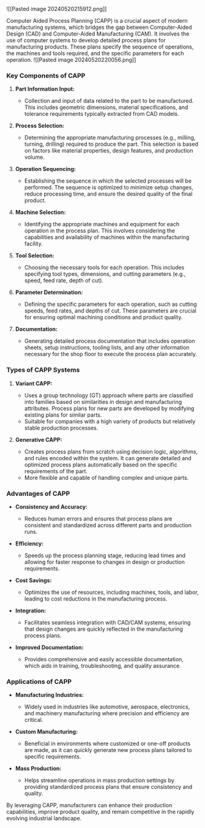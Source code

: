 ![[Pasted image 20240520215912.png]]

Computer Aided Process Planning (CAPP) is a crucial aspect of modern manufacturing systems, which bridges the gap between Computer-Aided Design (CAD) and Computer-Aided Manufacturing (CAM). It involves the use of computer systems to develop detailed process plans for manufacturing products. These plans specify the sequence of operations, the machines and tools required, and the specific parameters for each operation. 
![[Pasted image 20240520220056.png]]
### Key Components of CAPP

1. **Part Information Input:**
   - Collection and input of data related to the part to be manufactured. This includes geometric dimensions, material specifications, and tolerance requirements typically extracted from CAD models.

2. **Process Selection:**
   - Determining the appropriate manufacturing processes (e.g., milling, turning, drilling) required to produce the part. This selection is based on factors like material properties, design features, and production volume.

3. **Operation Sequencing:**
   - Establishing the sequence in which the selected processes will be performed. The sequence is optimized to minimize setup changes, reduce processing time, and ensure the desired quality of the final product.

4. **Machine Selection:**
   - Identifying the appropriate machines and equipment for each operation in the process plan. This involves considering the capabilities and availability of machines within the manufacturing facility.

5. **Tool Selection:**
   - Choosing the necessary tools for each operation. This includes specifying tool types, dimensions, and cutting parameters (e.g., speed, feed rate, depth of cut).

6. **Parameter Determination:**
   - Defining the specific parameters for each operation, such as cutting speeds, feed rates, and depths of cut. These parameters are crucial for ensuring optimal machining conditions and product quality.

7. **Documentation:**
   - Generating detailed process documentation that includes operation sheets, setup instructions, tooling lists, and any other information necessary for the shop floor to execute the process plan accurately.

### Types of CAPP Systems

1. **Variant CAPP:**
   - Uses a group technology (GT) approach where parts are classified into families based on similarities in design and manufacturing attributes. Process plans for new parts are developed by modifying existing plans for similar parts.
   - Suitable for companies with a high variety of products but relatively stable production processes.

2. **Generative CAPP:**
   - Creates process plans from scratch using decision logic, algorithms, and rules encoded within the system. It can generate detailed and optimized process plans automatically based on the specific requirements of the part.
   - More flexible and capable of handling complex and unique parts.

### Advantages of CAPP

- **Consistency and Accuracy:**
  - Reduces human errors and ensures that process plans are consistent and standardized across different parts and production runs.

- **Efficiency:**
  - Speeds up the process planning stage, reducing lead times and allowing for faster response to changes in design or production requirements.

- **Cost Savings:**
  - Optimizes the use of resources, including machines, tools, and labor, leading to cost reductions in the manufacturing process.

- **Integration:**
  - Facilitates seamless integration with CAD/CAM systems, ensuring that design changes are quickly reflected in the manufacturing process plans.

- **Improved Documentation:**
  - Provides comprehensive and easily accessible documentation, which aids in training, troubleshooting, and quality assurance.

### Applications of CAPP

- **Manufacturing Industries:**
  - Widely used in industries like automotive, aerospace, electronics, and machinery manufacturing where precision and efficiency are critical.

- **Custom Manufacturing:**
  - Beneficial in environments where customized or one-off products are made, as it can quickly generate new process plans tailored to specific requirements.

- **Mass Production:**
  - Helps streamline operations in mass production settings by providing standardized process plans that ensure consistency and quality.

By leveraging CAPP, manufacturers can enhance their production capabilities, improve product quality, and remain competitive in the rapidly evolving industrial landscape.